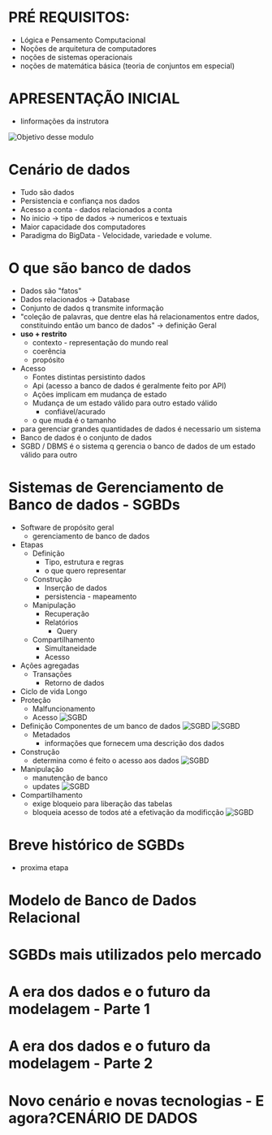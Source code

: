 # PRÉ REQUISITOS:

 - Lógica e Pensamento Computacional
 - Noções de arquitetura de computadores
 - noções de sistemas operacionais
 - noções de matemática básica (teoria de conjuntos em especial)

# APRESENTAÇÃO INICIAL

 - Iinformações da instrutora

![Objetivo desse modulo](../img/apre_01.jpg)

# Cenário de dados

 - Tudo são dados
 - Persistencia e confiança nos dados
 - Acesso a conta - dados relacionados a conta
 - No inicio -> tipo de dados -> numericos e textuais
 - Maior capacidade dos computadores
 - Paradigma do BigData - Velocidade, variedade e volume.

# O que são banco de dados

 - Dados são "fatos"
 - Dados relacionados -> Database
 - Conjunto de dados q transmite informação
 - "coleção de palavras, que dentre elas há relacionamentos entre dados, constituindo então um banco de dados" -> definição Geral
 - **uso + restrito**
   - contexto - representação do mundo real
   - coerência
   - propósito
 - Acesso
   - Fontes distintas persistinto dados
   - Api (acesso a banco de dados é geralmente feito por API)
   - Ações implicam em mudança de estado
   - Mudança de um estado válido para outro estado válido
     - confiável/acurado
   - o que muda é o tamanho
 - para gerenciar grandes quantidades de dados é necessario um sistema
 - Banco de dados é o conjunto de dados
 - SGBD / DBMS é o sistema q gerencia o banco de dados de um estado válido para outro

# Sistemas de Gerenciamento de Banco de dados - SGBDs

 - Software de propósito geral
   - gerenciamento de banco de dados
 - Etapas
   - Definição
     - Tipo, estrutura e regras
     - o que quero representar
   - Construção
     - Inserção de dados
     - persistencia - mapeamento
   - Manipulação
     - Recuperação
     - Relatórios
       - Query
   - Compartilhamento
     - Simultaneidade
     - Acesso
 - Ações agregadas
   - Transações
     - Retorno de dados
 - Ciclo de vida Longo
 - Proteção
   - Malfuncionamento
   - Acesso
![SGBD](../img/sgbd-01.jpg)
 - Definição
Componentes de um banco de dados
![SGBD](../img/sgbd-02.jpg)
![SGBD](../img/sgbd-02-1.jpg)
   - Metadados
     - informações que fornecem uma descrição dos dados
 - Construção
   - determina como é feito o acesso aos dados
![SGBD](../img/sgbd-03.jpg)
 - Manipulação
   - manutenção de banco
   - updates
![SGBD](../img/sgbd-04.jpg)
 - Compartilhamento
   - exige bloqueio para liberação das tabelas
   - bloqueia acesso de todos até a efetivação da modificção
![SGBD](../img/sgbd-05.jpg)
# Breve histórico de SGBDs

 - proxima etapa

# Modelo de Banco de Dados Relacional
# SGBDs mais utilizados pelo mercado
# A era dos dados e o futuro da modelagem - Parte 1
# A era dos dados e o futuro da modelagem - Parte 2
# Novo cenário e novas tecnologias - E agora?CENÁRIO DE DADOS


